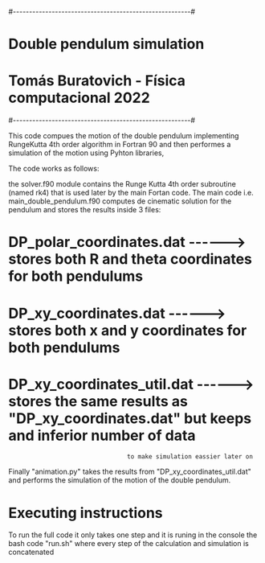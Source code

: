 #-------------------------------------------------------#
#            Double pendulum simulation                 #
#       Tomás Buratovich - Física computacional 2022    #
#-------------------------------------------------------#

This code compues the motion of the double pendulum implementing RungeKutta 4th order algorithm in Fortran 90 
and then performes a simulation of the motion using Pyhton libraries,

The code works as follows: 

the solver.f90 module contains the Runge Kutta 4th order subroutine (named rk4) that is used later by the main 
Fortan code. The main code i.e. main_double_pendulum.f90 computes de cinematic solution for the pendulum and stores the results inside 
3 files:

# DP_polar_coordinates.dat   ------> stores both R and theta coordinates for both pendulums
# DP_xy_coordinates.dat      ------> stores both x and y coordinates for both pendulums
# DP_xy_coordinates_util.dat ------> stores the same results as "DP_xy_coordinates.dat" but keeps and inferior number of data 
                                     to make simulation eassier later on
                                     
Finally "animation.py" takes the results from "DP_xy_coordinates_util.dat" and performs the simulation of the motion of the double pendulum.

# Executing instructions

To run the full code it only takes one step and it is runing in the console the bash code "run.sh" where every step of 
the calculation and simulation is concatenated
